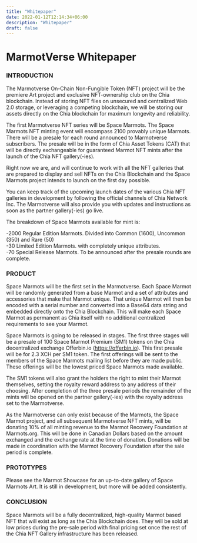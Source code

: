 ```yaml
---
title: "Whitepaper"
date: 2022-01-12T12:14:34+06:00
description: "Whitepaper"
draft: false
---
```


# MarmotVerse Whitepaper

### INTRODUCTION

The Marmotverse On-Chain Non-Fungible Token (NFT) project will be the premiere Art project and exclusive NFT-ownership club on the Chia blockchain. Instead of storing NFT files on unsecured and centralized Web 2.0 storage, or leveraging a competing blockchain, we will be storing our assets directly on the Chia blockchain for maximum longevity and reliability.

The first Marmotverse NFT series will be Space Marmots. The Space Marmots NFT minting event will encompass 2100 provably unique Marmots. There will be a presale for each round announced to Marmotverse subscribers. The presale will be in the form of Chia Asset Tokens (CAT) that will be directly exchangeable for guaranteed Marmot NFT mints after the launch of the Chia NFT gallery(-ies).

Right now we are, and will continue to work with all the NFT galleries that are prepared to display and sell NFTs on the Chia Blockchain and the Space Marmots project intends to launch on the first day possible.

You can keep track of the upcoming launch dates of the various Chia NFT galleries in development by following the official channels of Chia Network Inc. The Marmotverse will also provide you with updates and instructions as soon as the partner gallery(-ies) go live.  

The breakdown of Space Marmots available for mint is:

-2000 Regular Edition Marmots. Divided into Common (1600), Uncommon (350) and Rare (50)  
-30 Limited Edition Marmots. with completely unique attributes.  
-70 Special Release Marmots. To be announced after the presale rounds are complete.  

### PRODUCT

Space Marmots will be the first set in the Marmotverse. Each Space Marmot will be randomly generated from a base Marmot and a set of attributes and accessories that make that Marmot unique. That unique Marmot will then be encoded with a serial number and converted into a Base64 data string and embedded directly onto the Chia Blockchain. This will make each Space Marmot as permanent as Chia itself with no additional centralized requirements to see your Marmot.

Space Marmots is going to be released in stages. The first three stages will be a presale of 100 Space Marmot Premium (SM1) tokens on the Chia decentralized exchange Offerbin.io (https://offerbin.io). This first presale will be for 2.3 XCH per SM1 token. The first offerings will be sent to the members of the Space Marmots mailing list before they are made public. These offerings will be the lowest priced Space Marmots made available.

The SM1 tokens will also grant the holders the right to mint their Marmot themselves, setting the royalty reward address to any address of their choosing. After completion of  the three presale periods the remainder of the mints will be opened on the partner gallery(-ies) with the royalty address set to the Marmotverse.

As the Marmotverse can only exist because of the Marmots, the Space Marmot project, and all subsequent Marmotverse NFT mints, will be donating 10% of all minting revenue to the Marmot Recovery Foundation at Marmots.org. This will be done in Canadian Dollars based on the amount exchanged and the exchange rate at the time of donation. Donations will be made in coordination with the Marmot Recovery Foundation after the sale period is complete.

### PROTOTYPES

Please see the Marmot Showcase for an up-to-date gallery of Space Marmots Art. It is still in development, but more will be added consistently.

### CONCLUSION

Space Marmots will be a fully decentralized, high-quality Marmot based NFT that will exist as long as the Chia Blockchain does. They will be sold at low prices during the pre-sale period with final pricing set once the rest of the Chia NFT Gallery infrastructure has been released. 